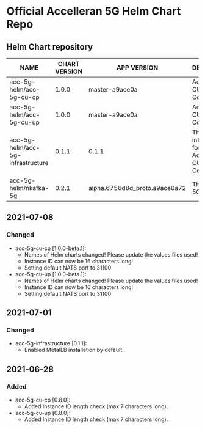# Official Accelleran 5G Helm Chart Repo

## Helm Chart repository
|NAME   |CHART VERSION   |APP VERSION   |DESCRIPTION   |
|---|---|---|---|
| acc-5g-helm/acc-5g-cu-cp       |         1.0.0   |        master-a9ace0a        |          Accelleran 5G CU CP Components                     |
| acc-5g-helm/acc-5g-cu-up        |        1.0.0      |     master-a9ace0a         |         Accelleran 5G CU UP Components                     |
| acc-5g-helm/acc-5g-infrastructure    |   0.1.1      |       0.1.1                      |        The infrastructure for the Accelleran 5G CU Components |
| acc-5g-helm/nkafka-5g           |        0.2.1     |      alpha.6756d8d_proto.a9ace0a72 |  The NKafka-5G                        |

## 2021-07-08
### Changed
- acc-5g-cu-cp [1.0.0-beta.1]:
  - Names of Helm charts changed! Please update the values files used!
  - Instance ID can now be 16 characters long!
  - Setting default NATS port to 31100  
- acc-5g-cu-up [1.0.0-beta.1]: 
  - Names of Helm charts changed! Please update the values files used!
  - Instance ID can now be 16 characters long!
  - Setting default NATS port to 31100  

## 2021-07-01
### Changed
- acc-5g-infrastructure [0.1.1]:
  - Enabled MetalLB installation by default.

## 2021-06-28
### Added
- acc-5g-cu-cp [0.8.0]: 
  - Added Instance ID length check (max 7 characters long).
- acc-5g-cu-up [0.8.0]: 
  - Added Instance ID length check (max 7 characters long).